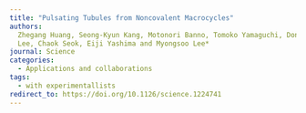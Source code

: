 ```yaml
---
title: "Pulsating Tubules from Noncovalent Macrocycles"
authors:
  Zhegang Huang, Seong-Kyun Kang, Motonori Banno, Tomoko Yamaguchi, Dongseon
  Lee, Chaok Seok, Eiji Yashima and Myongsoo Lee*
journal: Science
categories:
  - Applications and collaborations
tags:
  - with experimentallists
redirect_to: https://doi.org/10.1126/science.1224741
---
```

